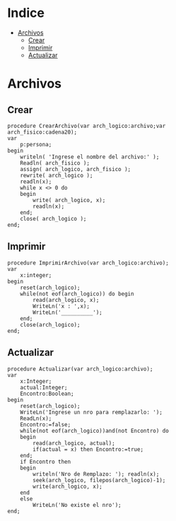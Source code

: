 Indice
=================

<!--ts-->
   * [Archivos](#Archivos)
     *  [Crear](#Crear)
     *  [Imprimir](#Imprimir)
     *  [Actualizar](#Actualizar)


Archivos
========

Crear
-----

```Pas
procedure CrearArchivo(var arch_logico:archivo;var arch_fisico:cadena20);
var
    p:persona;
begin
    writeln( 'Ingrese el nombre del archivo:' );
    Readln( arch_fisico );          
    assign( arch_logico, arch_fisico );
    rewrite( arch_logico );        
    readln(x);                
    while x <> 0 do          
    begin
        write( arch_logico, x); 
        readln(x);
    end;
    close( arch_logico ); 
end;

```

Imprimir
---------
```Pas
procedure ImprimirArchivo(var arch_logico:archivo);
var
    x:integer;
begin
    reset(arch_logico); 
    while(not eof(arch_logico)) do begin
		read(arch_logico, x);
		WriteLn('x : ',x);
        WriteLn('__________');
    end;
    close(arch_logico);
end;

```
Actualizar
----------
```Pas
procedure Actualizar(var arch_logico:archivo);
var
    x:Integer;
    actual:Integer;
    Encontro:Boolean;
begin
    reset(arch_logico);
    WriteLn('Ingrese un nro para remplazarlo: ');
    ReadLn(x);
    Encontro:=false;
    while(not eof(arch_logico))and(not Encontro) do 
    begin
        read(arch_logico, actual);
        if(actual = x) then Encontro:=true;
    end;
    if Encontro then
    begin
        writeln('Nro de Remplazo: '); readln(x);
        seek(arch_logico, filepos(arch_logico)-1);
        write(arch_logico, x);
    end   
    else
        WriteLn('No existe el nro');
end;
```
